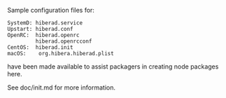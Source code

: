 Sample configuration files for:
```
SystemD: hiberad.service
Upstart: hiberad.conf
OpenRC:  hiberad.openrc
         hiberad.openrcconf
CentOS:  hiberad.init
macOS:    org.hibera.hiberad.plist
```
have been made available to assist packagers in creating node packages here.

See doc/init.md for more information.
